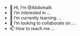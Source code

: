 - 👋 Hi, I’m @Abdomalk
- 👀 I’m interested in ...
- 🌱 I’m currently learning ...
- 💞️ I’m looking to collaborate on ...
- 📫 How to reach me ...

<!---
Abdomalk/Abdomalk is a ✨ special ✨ repository because its `README.md` (this file) appears on your GitHub profile.
You can click the Preview link to take a look at your changes.
--->
